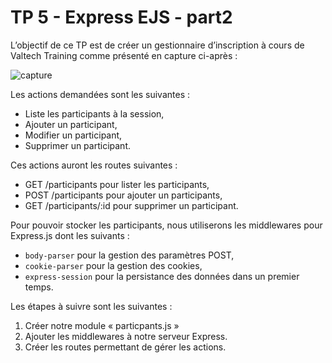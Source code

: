 # TP 5 - Express EJS - part2

L’objectif de ce TP est de créer un gestionnaire d’inscription à cours de Valtech Training comme présenté en capture ci-après :

![capture](https://github.com/Romakita/tp-nodejs/blob/master/src/training.png)

Les actions demandées sont les suivantes :

* Liste les participants à la session,
* Ajouter un participant,
* Modifier un participant,
* Supprimer un participant.

Ces actions auront les routes suivantes :

* GET /participants pour lister les participants,
* POST /participants pour ajouter un participants,
* GET /participants/:id pour supprimer un participant.

Pour pouvoir stocker les participants, nous utiliserons les middlewares pour 
Express.js dont les suivants :

* `body-parser` pour la gestion des paramètres POST,
* `cookie-parser` pour la gestion des cookies,
* `express-session` pour la persistance des données dans un premier temps.

Les étapes à suivre sont les suivantes :

1. Créer notre module « particpants.js »
2. Ajouter les middlewares à notre serveur Express.
3. Créer les routes permettant de gérer les actions.
